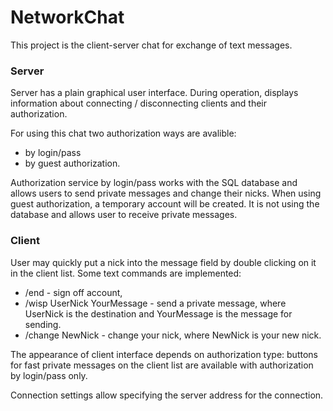 # NetworkChat
This project is the client-server chat for exchange of text messages.
### Server
Server has a plain graphical user interface. During operation, displays information about connecting / disconnecting clients and their authorization.

For using this chat two authorization ways are avalible: 
 * by login/pass 
 * by guest authorization.
 
Authorization service by login/pass works with the SQL database and allows users to send private messages and change their nicks.
When using guest authorization, a temporary account will be created. It is not using the database and allows user to receive private messages.
### Client
User may quickly put a nick into the message field by double clicking on it in the client list.
Some text commands are implemented:
 * /end - sign off account,
 * /wisp UserNick YourMessage - send a private message, where UserNick is the destination and YourMessage is the message for sending.
 * /change NewNick - change your nick, where NewNick is your new nick.
 
The appearance of client interface depends on authorization type: buttons for fast private messages on the client list are available with authorization by login/pass only.

Connection settings allow specifying the server address for the connection.
